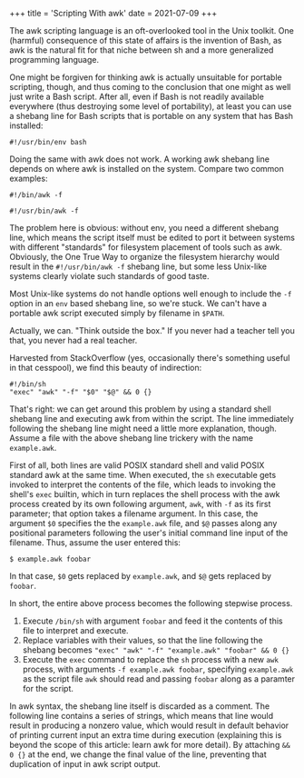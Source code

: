+++
title = 'Scripting With awk'
date = 2021-07-09
+++

The awk scripting language is an oft-overlooked tool in the Unix toolkit.  One (harmful) consequence of this state of affairs is the invention of Bash, as awk is the natural fit for that niche between sh and a more generalized programming language.

One might be forgiven for thinking awk is actually unsuitable for portable scripting, though, and thus coming to the conclusion that one might as well just write a Bash script.  After all, even if Bash is not readily available everywhere (thus destroying some level of portability), at least you can use a shebang line for Bash scripts that is portable on any system that has Bash installed:

    #!/usr/bin/env bash

Doing the same with awk does not work.  A working awk shebang line depends on where awk is installed on the system.  Compare two common examples:

    #!/bin/awk -f

    #!/usr/bin/awk -f

The problem here is obvious: without env, you need a different shebang line, which means the script itself must be edited to port it between systems with different "standards" for filesystem placement of tools such as awk.  Obviously, the One True Way to organize the filesystem hierarchy would result in the `#!/usr/bin/awk -f` shebang line, but some less Unix-like systems clearly violate such standards of good taste.

Most Unix-like systems do not handle options well enough to include the `-f` option in an `env` based shebang line, so we're stuck.  We can't have a portable awk script executed simply by filename in `$PATH`.

Actually, we can.  "Think outside the box."  If you never had a teacher tell you that, you never had a real teacher.

Harvested from StackOverflow (yes, occasionally there's something useful in that cesspool), we find this beauty of indirection:

    #!/bin/sh
    "exec" "awk" "-f" "$0" "$@" && 0 {}

That's right: we can get around this problem by using a standard shell shebang line and executing awk from within the script.  The line immediately following the shebang line might need a little more explanation, though.  Assume a file with the above shebang line trickery with the name `example.awk`.

First of all, both lines are valid POSIX standard shell and valid POSIX standard awk at the same time.  When executed, the `sh` executable gets invoked to interpret the contents of the file, which leads to invoking the shell's `exec` builtin, which in turn replaces the shell process with the awk process created by its own following argument, `awk`, with `-f` as its first parameter; that option takes a filename argument.  In this case, the argument `$0` specifies the the `example.awk` file, and `$@` passes along any positional parameters following the user's initial command line input of the filename.  Thus, assume the user entered this:

    $ example.awk foobar

In that case, `$0` gets replaced by `example.awk`, and `$@` gets replaced by `foobar`.

In short, the entire above process becomes the following stepwise process.

1. Execute `/bin/sh` with argument `foobar` and feed it the contents of this file to interpret and execute.
2. Replace variables with their values, so that the line following the shebang becomes `"exec" "awk" "-f" "example.awk" "foobar" && 0 {}`
2. Execute the `exec` command to replace the `sh` process with a new `awk` process, with arguments `-f example.awk foobar`, specifying `example.awk` as the script file `awk` should read and passing `foobar` along as a paramter for the script.

In awk syntax, the shebang line itself is discarded as a comment.  The following line contains a series of strings, which means that line would result in producing a nonzero value, which would result in default behavior of printing current input an extra time during execution (explaining this is beyond the scope of this article: learn awk for more detail).  By attaching `&& 0 {}` at the end, we change the final value of the line, preventing that duplication of input in awk script output.
